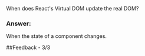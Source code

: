 When does React's Virtual DOM update the real DOM?

### Answer:

When the state of a component changes.

##Feedback - 3/3 
